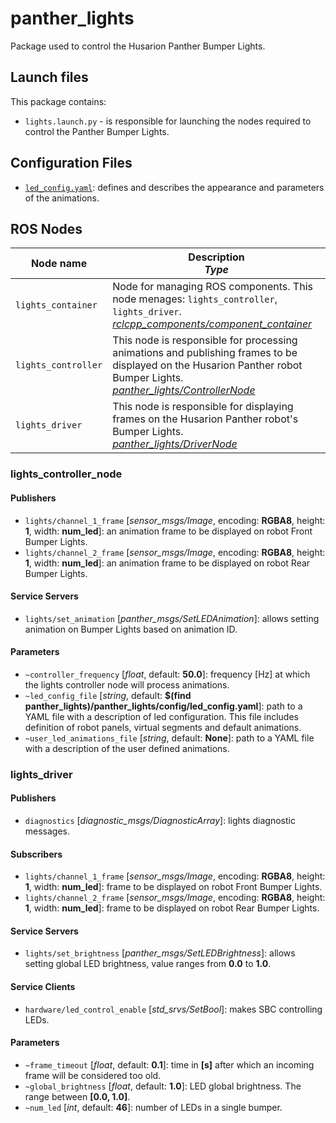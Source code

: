# panther_lights

Package used to control the Husarion Panther Bumper Lights.

## Launch files

This package contains:

- `lights.launch.py` - is responsible for launching the nodes required to control the Panther Bumper Lights.

## Configuration Files

- [`led_config.yaml`](./config/led_config.yaml): defines and describes the appearance and parameters of the animations.

## ROS Nodes

| Node name           | Description <br/> *Type*                                                                                                                                                                                  |
| ------------------- | --------------------------------------------------------------------------------------------------------------------------------------------------------------------------------------------------------- |
| `lights_container`  | Node for managing ROS components. This node menages: `lights_controller`, `lights_driver`. <br/> *[rclcpp_components/component_container](https://github.com/ros2/rclcpp/tree/rolling/rclcpp_components)* |
| `lights_controller` | This node is responsible for processing animations and publishing frames to be displayed on the Husarion Panther robot Bumper Lights. <br/> *[panther_lights/ControllerNode](./panther_lights)*           |
| `lights_driver`     | This node is responsible for displaying frames on the Husarion Panther robot's Bumper Lights. <br/> *[panther_lights/DriverNode](./panther_lights)*                                                       |

### lights_controller_node

#### Publishers

- `lights/channel_1_frame` [*sensor_msgs/Image*, encoding: **RGBA8**, height: **1**, width: **num_led**]: an animation frame to be displayed on robot Front Bumper Lights.
- `lights/channel_2_frame` [*sensor_msgs/Image*, encoding: **RGBA8**, height: **1**, width: **num_led**]: an animation frame to be displayed on robot Rear Bumper Lights.

#### Service Servers

- `lights/set_animation` [*panther_msgs/SetLEDAnimation*]: allows setting animation on Bumper Lights based on animation ID.

#### Parameters

- `~controller_frequency` [*float*, default: **50.0**]: frequency [Hz] at which the lights controller node will process animations.
- `~led_config_file` [*string*, default: **$(find panther_lights)/panther_lights/config/led_config.yaml**]: path to a YAML file with a description of led configuration. This file includes definition of robot panels, virtual segments and default animations.
- `~user_led_animations_file` [*string*, default: **None**]: path to a YAML file with a description of the user defined animations.

### lights_driver

#### Publishers

- `diagnostics` [*diagnostic_msgs/DiagnosticArray*]: lights diagnostic messages.

#### Subscribers

- `lights/channel_1_frame` [*sensor_msgs/Image*, encoding: **RGBA8**, height: **1**, width: **num_led**]: frame to be displayed on robot Front Bumper Lights.
- `lights/channel_2_frame` [*sensor_msgs/Image*, encoding: **RGBA8**, height: **1**, width: **num_led**]: frame to be displayed on robot Rear Bumper Lights.

#### Service Servers

- `lights/set_brightness` [*panther_msgs/SetLEDBrightness*]: allows setting global LED brightness, value ranges from **0.0** to **1.0**.

#### Service Clients

- `hardware/led_control_enable` [*std_srvs/SetBool*]: makes SBC controlling LEDs.

#### Parameters

- `~frame_timeout` [*float*, default: **0.1**]: time in **[s]** after which an incoming frame will be considered too old.
- `~global_brightness` [*float*, default: **1.0**]: LED global brightness. The range between **[0.0, 1.0]**.
- `~num_led` [*int*, default: **46**]: number of LEDs in a single bumper.
